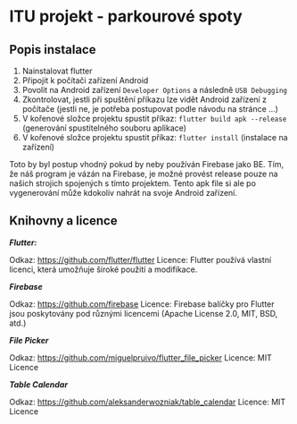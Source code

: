 # ITU projekt - parkourové spoty

## Popis instalace
1. Nainstalovat flutter
2. Připojit k počítači zařízení Android
3. Povolit na Android zařízení `Developer Options` a následně `USB Debugging`
4. Zkontrolovat, jestli při spuštění příkazu lze vidět Android zařízení z počítače (jestli ne, je potřeba postupovat podle návodu na stránce ...) 
5. V kořenové složce projektu spustit příkaz: `flutter build apk --release` (generování spustitelného souboru aplikace)
6. V kořenové složce projektu spustit příkaz: `flutter install` (instalace na zařízení)

Toto by byl postup vhodný pokud by neby používán Firebase jako BE. Tím, že náš program je vázán na Firebase, je možné provést release pouze na našich strojich spojených s tímto projektem.
Tento apk file si ale po vygenerování může kdokoliv nahrát na svoje Android zařízení.

## Knihovny a licence

***Flutter:***

Odkaz: https://github.com/flutter/flutter
Licence: Flutter používá vlastní licenci, která umožňuje široké použití a modifikace.

***Firebase***

Odkaz: https://github.com/firebase
Licence: Firebase balíčky pro Flutter jsou poskytovány pod různými licencemi (Apache License 2.0, MIT, BSD, atd.)

***File Picker***

Odkaz: https://github.com/miguelpruivo/flutter_file_picker
Licence: MIT Licence

***Table Calendar***

Odkaz: https://github.com/aleksanderwozniak/table_calendar
Licence: MIT Licence